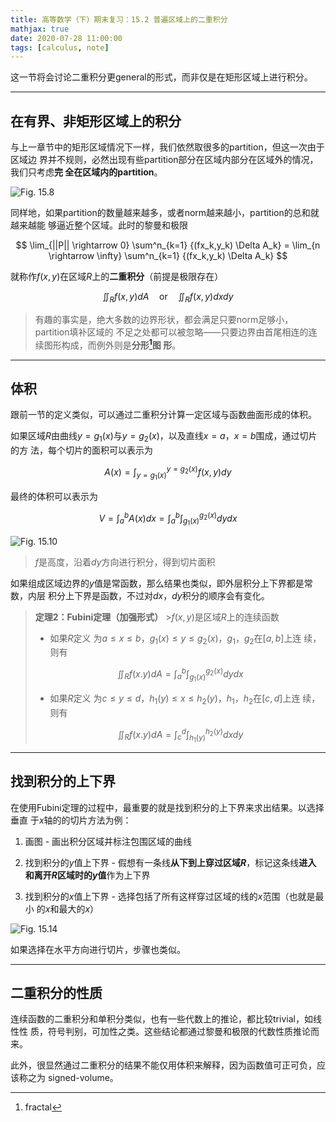```yaml
---
title: 高等数学（下）期末复习：15.2 普遍区域上的二重积分
mathjax: true
date: 2020-07-28 11:00:00
tags: [calculus, note]
---
```


这一节将会讨论二重积分更general的形式，而非仅是在矩形区域上进行积分。

---

## 在有界、非矩形区域上的积分

与上一章节中的矩形区域情况下一样，我们依然取很多的partition，但这一次由于区域边
界并不规则，必然出现有些partition部分在区域内部分在区域外的情况，我们只考虑**完
全在区域内的partition**。

![Fig. 15.8](https://gitee.com/SamuelHuang2019/figure-bed/raw/master/img/20200727224004-Fig-15.8.png)

<!--more-->

同样地，如果partition的数量越来越多，或者norm越来越小，partition的总和就越来越能
够逼近整个区域。此时的黎曼和极限

$$
\lim_{||P|| \rightarrow 0} \sum^n_{k=1} {(fx_k,y_k) \Delta A_k} =
\lim_{n \rightarrow \infty} \sum^n_{k=1} {(fx_k,y_k) \Delta A_k}
$$

就称作$f(x,y)$在区域$R$上的**二重积分**（前提是极限存在）

$$
\iint_R {f(x,y)dA} \quad \text{or} \quad \iint_R {f(x,y)dxdy}
$$

> 有趣的事实是，绝大多数的边界形状，都会满足只要norm足够小，partition填补区域的
> 不足之处都可以被忽略——只要边界由首尾相连的连续图形构成，而例外则是**分形[^1]图
> 形**。

---

## 体积

跟前一节的定义类似，可以通过二重积分计算一定区域与函数曲面形成的体积。

如果区域$R$由曲线$y=g_1(x)$与$y=g_2(x)$，以及直线$x=a$，$x=b$围成，通过切片的方
法，每个切片的面积可以表示为

$$
A(x) = \int^{y=g_2(x)}_{y=g_1(x)} f(x,y)dy
$$

最终的体积可以表示为

$$
V = \int^b_a A(x)dx = \int^b_a \int^{g_2(x)}_{g_1(x)} dydx
$$

![Fig. 15.10](https://gitee.com/SamuelHuang2019/figure-bed/raw/master/img/20200727230327-Fig-15.10.png)

> $f$是高度，沿着$dy$方向进行积分，得到切片面积

如果组成区域边界的$y$值是常函数，那么结果也类似，即外层积分上下界都是常数，内层
积分上下界是函数，不过对$dx$，$dy$积分的顺序会有变化。

> **定理2：Fubini定理（加强形式）** >$f(x,y)$是区域$R$上的连续函数
>
> - 如果$R$定义
>   为$a \leq x \leq b$，$g_1(x) \leq y \leq g_2(x)$，$g_1$，$g_2$在$[a,b]$上连
>   续，则有
>
> $$
> \iint_R f(x.y)dA =
> \int^b_a \int^{g_2(x)}_{g_1(x)} dydx
> $$
>
> - 如果$R$定义
>   为$c \leq y \leq d$，$h_1(y) \leq x \leq h_2(y)$，$h_1$，$h_2$在$[c,d]$上连
>   续，则有
>
> $$
> \iint_R f(x.y)dA =
> \int^d_c \int^{h_2(y)}_{h_1(y)} dxdy
> $$

---

## 找到积分的上下界

在使用Fubini定理的过程中，最重要的就是找到积分的上下界来求出结果。以选择垂直
于$x$轴的的切片方法为例：

1. 画图 - 画出积分区域并标注包围区域的曲线

2. 找到积分的$y$值上下界 - 假想有一条线**从下到上穿过区域$R$**，标记这条线**进入
   和离开$R$区域时的$y$值**作为上下界

3. 找到积分的$x$值上下界 - 选择包括了所有这样穿过区域的线的$x$范围（也就是最小
   的$x$和最大的$x$）

![Fig. 15.14](https://gitee.com/SamuelHuang2019/figure-bed/raw/master/img/20200728105812-Fig-15.14.png)

如果选择在水平方向进行切片，步骤也类似。

---

## 二重积分的性质

连续函数的二重积分和单积分类似，也有一些代数上的推论，都比较trivial，如线性性
质，符号判别，可加性之类。这些结论都通过黎曼和极限的代数性质推论而来。

此外，很显然通过二重积分的结果不能仅用体积来解释，因为函数值可正可负，应该称之为
signed-volume。

[^1]: fractal
